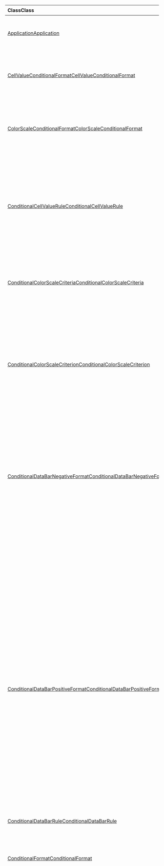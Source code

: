 | <span data-ttu-id="9e2da-101">Class</span><span class="sxs-lookup"><span data-stu-id="9e2da-101">Class</span></span> | <span data-ttu-id="9e2da-102">域</span><span class="sxs-lookup"><span data-stu-id="9e2da-102">Fields</span></span> | <span data-ttu-id="9e2da-103">说明</span><span class="sxs-lookup"><span data-stu-id="9e2da-103">Description</span></span> |
|:---|:---|:---|
|[<span data-ttu-id="9e2da-104">Application</span><span class="sxs-lookup"><span data-stu-id="9e2da-104">Application</span></span>](/javascript/api/excel/excel.application)|[<span data-ttu-id="9e2da-105">suspendApiCalculationUntilNextSync ( # B1 </span><span class="sxs-lookup"><span data-stu-id="9e2da-105">suspendApiCalculationUntilNextSync()</span></span>](/javascript/api/excel/excel.application#suspendapicalculationuntilnextsync--)|<span data-ttu-id="9e2da-106">在下一次调用“context.sync()”前暂停计算。</span><span class="sxs-lookup"><span data-stu-id="9e2da-106">Suspends calculation until the next "context.sync()" is called.</span></span>|
|[<span data-ttu-id="9e2da-107">CellValueConditionalFormat</span><span class="sxs-lookup"><span data-stu-id="9e2da-107">CellValueConditionalFormat</span></span>](/javascript/api/excel/excel.cellvalueconditionalformat)|[<span data-ttu-id="9e2da-108">format</span><span class="sxs-lookup"><span data-stu-id="9e2da-108">format</span></span>](/javascript/api/excel/excel.cellvalueconditionalformat#format)|<span data-ttu-id="9e2da-109">返回一个 format 对象，该对象封装条件格式字体、填充、边框和其他属性。</span><span class="sxs-lookup"><span data-stu-id="9e2da-109">Returns a format object, encapsulating the conditional formats font, fill, borders, and other properties.</span></span>|
||[<span data-ttu-id="9e2da-110">标尺</span><span class="sxs-lookup"><span data-stu-id="9e2da-110">rule</span></span>](/javascript/api/excel/excel.cellvalueconditionalformat#rule)|<span data-ttu-id="9e2da-111">指定此条件格式的 Rule 对象。</span><span class="sxs-lookup"><span data-stu-id="9e2da-111">Specifies the Rule object on this conditional format.</span></span>|
|[<span data-ttu-id="9e2da-112">ColorScaleConditionalFormat</span><span class="sxs-lookup"><span data-stu-id="9e2da-112">ColorScaleConditionalFormat</span></span>](/javascript/api/excel/excel.colorscaleconditionalformat)|[<span data-ttu-id="9e2da-113">criteria</span><span class="sxs-lookup"><span data-stu-id="9e2da-113">criteria</span></span>](/javascript/api/excel/excel.colorscaleconditionalformat#criteria)|<span data-ttu-id="9e2da-114">色阶的条件。</span><span class="sxs-lookup"><span data-stu-id="9e2da-114">The criteria of the color scale.</span></span>|
||[<span data-ttu-id="9e2da-115">threeColorScale</span><span class="sxs-lookup"><span data-stu-id="9e2da-115">threeColorScale</span></span>](/javascript/api/excel/excel.colorscaleconditionalformat#threecolorscale)|<span data-ttu-id="9e2da-116">如果为 true，则色阶将具有三个点 (最小、中点、最大) ，否则它将有两个 (最小值，最大) 。</span><span class="sxs-lookup"><span data-stu-id="9e2da-116">If true the color scale will have three points (minimum, midpoint, maximum), otherwise it will have two (minimum, maximum).</span></span>|
|[<span data-ttu-id="9e2da-117">ConditionalCellValueRule</span><span class="sxs-lookup"><span data-stu-id="9e2da-117">ConditionalCellValueRule</span></span>](/javascript/api/excel/excel.conditionalcellvaluerule)|[<span data-ttu-id="9e2da-118">formula1</span><span class="sxs-lookup"><span data-stu-id="9e2da-118">formula1</span></span>](/javascript/api/excel/excel.conditionalcellvaluerule#formula1)|<span data-ttu-id="9e2da-119">如果需要，公式可对条件格式规则进行求值。</span><span class="sxs-lookup"><span data-stu-id="9e2da-119">The formula, if required, to evaluate the conditional format rule on.</span></span>|
||[<span data-ttu-id="9e2da-120">formula2</span><span class="sxs-lookup"><span data-stu-id="9e2da-120">formula2</span></span>](/javascript/api/excel/excel.conditionalcellvaluerule#formula2)|<span data-ttu-id="9e2da-121">如果需要，公式可对条件格式规则进行求值。</span><span class="sxs-lookup"><span data-stu-id="9e2da-121">The formula, if required, to evaluate the conditional format rule on.</span></span>|
||[<span data-ttu-id="9e2da-122">operator</span><span class="sxs-lookup"><span data-stu-id="9e2da-122">operator</span></span>](/javascript/api/excel/excel.conditionalcellvaluerule#operator)|<span data-ttu-id="9e2da-123">单元格数值条件格式的运算符。</span><span class="sxs-lookup"><span data-stu-id="9e2da-123">The operator of the cell value conditional format.</span></span>|
|[<span data-ttu-id="9e2da-124">ConditionalColorScaleCriteria</span><span class="sxs-lookup"><span data-stu-id="9e2da-124">ConditionalColorScaleCriteria</span></span>](/javascript/api/excel/excel.conditionalcolorscalecriteria)|[<span data-ttu-id="9e2da-125">maximum</span><span class="sxs-lookup"><span data-stu-id="9e2da-125">maximum</span></span>](/javascript/api/excel/excel.conditionalcolorscalecriteria#maximum)|<span data-ttu-id="9e2da-126">最大点色阶条件。</span><span class="sxs-lookup"><span data-stu-id="9e2da-126">The maximum point Color Scale Criterion.</span></span>|
||[<span data-ttu-id="9e2da-127">放置</span><span class="sxs-lookup"><span data-stu-id="9e2da-127">midpoint</span></span>](/javascript/api/excel/excel.conditionalcolorscalecriteria#midpoint)|<span data-ttu-id="9e2da-128">色阶为 3 色阶时的中点色阶条件。</span><span class="sxs-lookup"><span data-stu-id="9e2da-128">The midpoint Color Scale Criterion if the color scale is a 3-color scale.</span></span>|
||[<span data-ttu-id="9e2da-129">minimum</span><span class="sxs-lookup"><span data-stu-id="9e2da-129">minimum</span></span>](/javascript/api/excel/excel.conditionalcolorscalecriteria#minimum)|<span data-ttu-id="9e2da-130">最小点色阶条件。</span><span class="sxs-lookup"><span data-stu-id="9e2da-130">The minimum point Color Scale Criterion.</span></span>|
|[<span data-ttu-id="9e2da-131">ConditionalColorScaleCriterion</span><span class="sxs-lookup"><span data-stu-id="9e2da-131">ConditionalColorScaleCriterion</span></span>](/javascript/api/excel/excel.conditionalcolorscalecriterion)|[<span data-ttu-id="9e2da-132">color</span><span class="sxs-lookup"><span data-stu-id="9e2da-132">color</span></span>](/javascript/api/excel/excel.conditionalcolorscalecriterion#color)|<span data-ttu-id="9e2da-133">色阶颜色的 HTML 颜色代码表示形式 (例如，#FF0000 代表红色) 。</span><span class="sxs-lookup"><span data-stu-id="9e2da-133">HTML color code representation of the color scale color (e.g., #FF0000 represents Red).</span></span>|
||[<span data-ttu-id="9e2da-134">formula</span><span class="sxs-lookup"><span data-stu-id="9e2da-134">formula</span></span>](/javascript/api/excel/excel.conditionalcolorscalecriterion#formula)|<span data-ttu-id="9e2da-135">数字、公式或 null（如果类型为 LowestValue）。</span><span class="sxs-lookup"><span data-stu-id="9e2da-135">A number, a formula, or null (if Type is LowestValue).</span></span>|
||[<span data-ttu-id="9e2da-136">type</span><span class="sxs-lookup"><span data-stu-id="9e2da-136">type</span></span>](/javascript/api/excel/excel.conditionalcolorscalecriterion#type)|<span data-ttu-id="9e2da-137">条件条件公式应基于什么。</span><span class="sxs-lookup"><span data-stu-id="9e2da-137">What the criterion conditional formula should be based on.</span></span>|
|[<span data-ttu-id="9e2da-138">ConditionalDataBarNegativeFormat</span><span class="sxs-lookup"><span data-stu-id="9e2da-138">ConditionalDataBarNegativeFormat</span></span>](/javascript/api/excel/excel.conditionaldatabarnegativeformat)|[<span data-ttu-id="9e2da-139">borderColor</span><span class="sxs-lookup"><span data-stu-id="9e2da-139">borderColor</span></span>](/javascript/api/excel/excel.conditionaldatabarnegativeformat#bordercolor)|<span data-ttu-id="9e2da-140">表示窗体 #RRGGBB（例如 "FFA500"）的边框线条颜色或作为已命名的 HTML 颜色（例如 "orange"）的 HTML 颜色代码。</span><span class="sxs-lookup"><span data-stu-id="9e2da-140">HTML color code representing the color of the border line, of the form #RRGGBB (e.g., "FFA500") or as a named HTML color (e.g., "orange").</span></span>|
||[<span data-ttu-id="9e2da-141">fillColor</span><span class="sxs-lookup"><span data-stu-id="9e2da-141">fillColor</span></span>](/javascript/api/excel/excel.conditionaldatabarnegativeformat#fillcolor)|<span data-ttu-id="9e2da-142">代表窗体 #RRGGBB (的填充颜色的 HTML 颜色代码，例如，"FFA500" ) 或作为命名的 HTML 颜色 (例如 "橙色" ) 。</span><span class="sxs-lookup"><span data-stu-id="9e2da-142">HTML color code representing the fill color, of the form #RRGGBB (e.g., "FFA500") or as a named HTML color (e.g., "orange").</span></span>|
||[<span data-ttu-id="9e2da-143">matchPositiveBorderColor</span><span class="sxs-lookup"><span data-stu-id="9e2da-143">matchPositiveBorderColor</span></span>](/javascript/api/excel/excel.conditionaldatabarnegativeformat#matchpositivebordercolor)|<span data-ttu-id="9e2da-144">指定负 DataBar 的边框颜色是否与正 DataBar 相同。</span><span class="sxs-lookup"><span data-stu-id="9e2da-144">Specifies if the negative DataBar has the same border color as the positive DataBar.</span></span>|
||[<span data-ttu-id="9e2da-145">matchPositiveFillColor</span><span class="sxs-lookup"><span data-stu-id="9e2da-145">matchPositiveFillColor</span></span>](/javascript/api/excel/excel.conditionaldatabarnegativeformat#matchpositivefillcolor)|<span data-ttu-id="9e2da-146">指定负 DataBar 的填充颜色是否与正 DataBar 相同。</span><span class="sxs-lookup"><span data-stu-id="9e2da-146">Specifies if the negative DataBar has the same fill color as the positive DataBar.</span></span>|
|[<span data-ttu-id="9e2da-147">ConditionalDataBarPositiveFormat</span><span class="sxs-lookup"><span data-stu-id="9e2da-147">ConditionalDataBarPositiveFormat</span></span>](/javascript/api/excel/excel.conditionaldatabarpositiveformat)|[<span data-ttu-id="9e2da-148">borderColor</span><span class="sxs-lookup"><span data-stu-id="9e2da-148">borderColor</span></span>](/javascript/api/excel/excel.conditionaldatabarpositiveformat#bordercolor)|<span data-ttu-id="9e2da-149">表示窗体 #RRGGBB（例如 "FFA500"）的边框线条颜色或作为已命名的 HTML 颜色（例如 "orange"）的 HTML 颜色代码。</span><span class="sxs-lookup"><span data-stu-id="9e2da-149">HTML color code representing the color of the border line, of the form #RRGGBB (e.g., "FFA500") or as a named HTML color (e.g., "orange").</span></span>|
||[<span data-ttu-id="9e2da-150">fillColor</span><span class="sxs-lookup"><span data-stu-id="9e2da-150">fillColor</span></span>](/javascript/api/excel/excel.conditionaldatabarpositiveformat#fillcolor)|<span data-ttu-id="9e2da-151">代表窗体 #RRGGBB (的填充颜色的 HTML 颜色代码，例如，"FFA500" ) 或作为命名的 HTML 颜色 (例如 "橙色" ) 。</span><span class="sxs-lookup"><span data-stu-id="9e2da-151">HTML color code representing the fill color, of the form #RRGGBB (e.g., "FFA500") or as a named HTML color (e.g., "orange").</span></span>|
||[<span data-ttu-id="9e2da-152">gradientFill</span><span class="sxs-lookup"><span data-stu-id="9e2da-152">gradientFill</span></span>](/javascript/api/excel/excel.conditionaldatabarpositiveformat#gradientfill)|<span data-ttu-id="9e2da-153">指定 DataBar 是否具有渐变。</span><span class="sxs-lookup"><span data-stu-id="9e2da-153">Specifies if the DataBar has a gradient.</span></span>|
|[<span data-ttu-id="9e2da-154">ConditionalDataBarRule</span><span class="sxs-lookup"><span data-stu-id="9e2da-154">ConditionalDataBarRule</span></span>](/javascript/api/excel/excel.conditionaldatabarrule)|[<span data-ttu-id="9e2da-155">formula</span><span class="sxs-lookup"><span data-stu-id="9e2da-155">formula</span></span>](/javascript/api/excel/excel.conditionaldatabarrule#formula)|<span data-ttu-id="9e2da-156">如果需要，公式可对 databar 规则进行求值。</span><span class="sxs-lookup"><span data-stu-id="9e2da-156">The formula, if required, to evaluate the databar rule on.</span></span>|
||[<span data-ttu-id="9e2da-157">type</span><span class="sxs-lookup"><span data-stu-id="9e2da-157">type</span></span>](/javascript/api/excel/excel.conditionaldatabarrule#type)|<span data-ttu-id="9e2da-158">Databar 的规则类型。</span><span class="sxs-lookup"><span data-stu-id="9e2da-158">The type of rule for the databar.</span></span>|
|[<span data-ttu-id="9e2da-159">ConditionalFormat</span><span class="sxs-lookup"><span data-stu-id="9e2da-159">ConditionalFormat</span></span>](/javascript/api/excel/excel.conditionalformat)|[<span data-ttu-id="9e2da-160">delete()</span><span class="sxs-lookup"><span data-stu-id="9e2da-160">delete()</span></span>](/javascript/api/excel/excel.conditionalformat#delete--)|<span data-ttu-id="9e2da-161">删除此条件格式。</span><span class="sxs-lookup"><span data-stu-id="9e2da-161">Deletes this conditional format.</span></span>|
||[<span data-ttu-id="9e2da-162">getRange()</span><span class="sxs-lookup"><span data-stu-id="9e2da-162">getRange()</span></span>](/javascript/api/excel/excel.conditionalformat#getrange--)|<span data-ttu-id="9e2da-163">返回应用条件格式的范围。</span><span class="sxs-lookup"><span data-stu-id="9e2da-163">Returns the range the conditonal format is applied to.</span></span>|
||[<span data-ttu-id="9e2da-164">getRangeOrNullObject()</span><span class="sxs-lookup"><span data-stu-id="9e2da-164">getRangeOrNullObject()</span></span>](/javascript/api/excel/excel.conditionalformat#getrangeornullobject--)|<span data-ttu-id="9e2da-165">返回条件格式应用于的区域; 或者，如果将条件格式应用于多个区域，则返回 null 对象。</span><span class="sxs-lookup"><span data-stu-id="9e2da-165">Returns the range the conditonal format is applied to, or a null object if the conditional format is applied to multiple ranges.</span></span>|
||[<span data-ttu-id="9e2da-166">priority</span><span class="sxs-lookup"><span data-stu-id="9e2da-166">priority</span></span>](/javascript/api/excel/excel.conditionalformat#priority)|<span data-ttu-id="9e2da-167">条件格式集合中当前存在此条件格式的优先级 (或索引) 。</span><span class="sxs-lookup"><span data-stu-id="9e2da-167">The priority (or index) within the conditional format collection that this conditional format currently exists in.</span></span>|
||[<span data-ttu-id="9e2da-168">cellValue</span><span class="sxs-lookup"><span data-stu-id="9e2da-168">cellValue</span></span>](/javascript/api/excel/excel.conditionalformat#cellvalue)|<span data-ttu-id="9e2da-169">如果当前条件格式为 CellValue 类型，则返回单元格值条件格式属性。</span><span class="sxs-lookup"><span data-stu-id="9e2da-169">Returns the cell value conditional format properties if the current conditional format is a CellValue type.</span></span>|
||[<span data-ttu-id="9e2da-170">cellValueOrNullObject</span><span class="sxs-lookup"><span data-stu-id="9e2da-170">cellValueOrNullObject</span></span>](/javascript/api/excel/excel.conditionalformat#cellvalueornullobject)|<span data-ttu-id="9e2da-171">如果当前条件格式为 CellValue 类型，则返回单元格值条件格式属性。</span><span class="sxs-lookup"><span data-stu-id="9e2da-171">Returns the cell value conditional format properties if the current conditional format is a CellValue type.</span></span>|
||[<span data-ttu-id="9e2da-172">色阶</span><span class="sxs-lookup"><span data-stu-id="9e2da-172">colorScale</span></span>](/javascript/api/excel/excel.conditionalformat#colorscale)|<span data-ttu-id="9e2da-173">如果当前条件格式为色阶类型，则返回色阶条件格式属性。</span><span class="sxs-lookup"><span data-stu-id="9e2da-173">Returns the ColorScale conditional format properties if the current conditional format is an ColorScale type.</span></span>|
||[<span data-ttu-id="9e2da-174">colorScaleOrNullObject</span><span class="sxs-lookup"><span data-stu-id="9e2da-174">colorScaleOrNullObject</span></span>](/javascript/api/excel/excel.conditionalformat#colorscaleornullobject)|<span data-ttu-id="9e2da-175">如果当前条件格式为色阶类型，则返回色阶条件格式属性。</span><span class="sxs-lookup"><span data-stu-id="9e2da-175">Returns the ColorScale conditional format properties if the current conditional format is an ColorScale type.</span></span>|
||[<span data-ttu-id="9e2da-176">自</span><span class="sxs-lookup"><span data-stu-id="9e2da-176">custom</span></span>](/javascript/api/excel/excel.conditionalformat#custom)|<span data-ttu-id="9e2da-177">如果当前条件格式为自定义类型，则返回自定义条件格式属性。</span><span class="sxs-lookup"><span data-stu-id="9e2da-177">Returns the custom conditional format properties if the current conditional format is a custom type.</span></span>|
||[<span data-ttu-id="9e2da-178">customOrNullObject</span><span class="sxs-lookup"><span data-stu-id="9e2da-178">customOrNullObject</span></span>](/javascript/api/excel/excel.conditionalformat#customornullobject)|<span data-ttu-id="9e2da-179">如果当前条件格式为自定义类型，则返回自定义条件格式属性。</span><span class="sxs-lookup"><span data-stu-id="9e2da-179">Returns the custom conditional format properties if the current conditional format is a custom type.</span></span>|
||[<span data-ttu-id="9e2da-180">dataBar</span><span class="sxs-lookup"><span data-stu-id="9e2da-180">dataBar</span></span>](/javascript/api/excel/excel.conditionalformat#databar)|<span data-ttu-id="9e2da-181">如果当前条件格式为数据栏，则返回数据条属性。</span><span class="sxs-lookup"><span data-stu-id="9e2da-181">Returns the data bar properties if the current conditional format is a data bar.</span></span>|
||[<span data-ttu-id="9e2da-182">dataBarOrNullObject</span><span class="sxs-lookup"><span data-stu-id="9e2da-182">dataBarOrNullObject</span></span>](/javascript/api/excel/excel.conditionalformat#databarornullobject)|<span data-ttu-id="9e2da-183">如果当前条件格式为数据栏，则返回数据条属性。</span><span class="sxs-lookup"><span data-stu-id="9e2da-183">Returns the data bar properties if the current conditional format is a data bar.</span></span>|
||[<span data-ttu-id="9e2da-184">iconSet</span><span class="sxs-lookup"><span data-stu-id="9e2da-184">iconSet</span></span>](/javascript/api/excel/excel.conditionalformat#iconset)|<span data-ttu-id="9e2da-185">如果当前条件格式为 IconSet 类型，则返回 IconSet 条件格式属性。</span><span class="sxs-lookup"><span data-stu-id="9e2da-185">Returns the IconSet conditional format properties if the current conditional format is an IconSet type.</span></span>|
||[<span data-ttu-id="9e2da-186">iconSetOrNullObject</span><span class="sxs-lookup"><span data-stu-id="9e2da-186">iconSetOrNullObject</span></span>](/javascript/api/excel/excel.conditionalformat#iconsetornullobject)|<span data-ttu-id="9e2da-187">如果当前条件格式为 IconSet 类型，则返回 IconSet 条件格式属性。</span><span class="sxs-lookup"><span data-stu-id="9e2da-187">Returns the IconSet conditional format properties if the current conditional format is an IconSet type.</span></span>|
||[<span data-ttu-id="9e2da-188">id</span><span class="sxs-lookup"><span data-stu-id="9e2da-188">id</span></span>](/javascript/api/excel/excel.conditionalformat#id)|<span data-ttu-id="9e2da-189">当前 ConditionalFormatCollection 内的条件格式的优先级。</span><span class="sxs-lookup"><span data-stu-id="9e2da-189">The Priority of the Conditional Format within the current ConditionalFormatCollection.</span></span>|
||[<span data-ttu-id="9e2da-190">好</span><span class="sxs-lookup"><span data-stu-id="9e2da-190">preset</span></span>](/javascript/api/excel/excel.conditionalformat#preset)|<span data-ttu-id="9e2da-191">返回预设条件的条件格式。</span><span class="sxs-lookup"><span data-stu-id="9e2da-191">Returns the preset criteria conditional format.</span></span>|
||[<span data-ttu-id="9e2da-192">presetOrNullObject</span><span class="sxs-lookup"><span data-stu-id="9e2da-192">presetOrNullObject</span></span>](/javascript/api/excel/excel.conditionalformat#presetornullobject)|<span data-ttu-id="9e2da-193">返回预设条件的条件格式。</span><span class="sxs-lookup"><span data-stu-id="9e2da-193">Returns the preset criteria conditional format.</span></span>|
||[<span data-ttu-id="9e2da-194">textComparison</span><span class="sxs-lookup"><span data-stu-id="9e2da-194">textComparison</span></span>](/javascript/api/excel/excel.conditionalformat#textcomparison)|<span data-ttu-id="9e2da-195">如果当前条件格式是文本类型，则返回特定的文本条件格式属性。</span><span class="sxs-lookup"><span data-stu-id="9e2da-195">Returns the specific text conditional format properties if the current conditional format is a text type.</span></span>|
||[<span data-ttu-id="9e2da-196">textComparisonOrNullObject</span><span class="sxs-lookup"><span data-stu-id="9e2da-196">textComparisonOrNullObject</span></span>](/javascript/api/excel/excel.conditionalformat#textcomparisonornullobject)|<span data-ttu-id="9e2da-197">如果当前条件格式是文本类型，则返回特定的文本条件格式属性。</span><span class="sxs-lookup"><span data-stu-id="9e2da-197">Returns the specific text conditional format properties if the current conditional format is a text type.</span></span>|
||[<span data-ttu-id="9e2da-198">topBottom</span><span class="sxs-lookup"><span data-stu-id="9e2da-198">topBottom</span></span>](/javascript/api/excel/excel.conditionalformat#topbottom)|<span data-ttu-id="9e2da-199">如果当前条件格式为 TopBottom 类型，则返回 Top/底端条件格式属性。</span><span class="sxs-lookup"><span data-stu-id="9e2da-199">Returns the Top/Bottom conditional format properties if the current conditional format is an TopBottom type.</span></span>|
||[<span data-ttu-id="9e2da-200">topBottomOrNullObject</span><span class="sxs-lookup"><span data-stu-id="9e2da-200">topBottomOrNullObject</span></span>](/javascript/api/excel/excel.conditionalformat#topbottomornullobject)|<span data-ttu-id="9e2da-201">如果当前条件格式为 TopBottom 类型，则返回 Top/底端条件格式属性。</span><span class="sxs-lookup"><span data-stu-id="9e2da-201">Returns the Top/Bottom conditional format properties if the current conditional format is an TopBottom type.</span></span>|
||[<span data-ttu-id="9e2da-202">type</span><span class="sxs-lookup"><span data-stu-id="9e2da-202">type</span></span>](/javascript/api/excel/excel.conditionalformat#type)|<span data-ttu-id="9e2da-203">一种条件格式。</span><span class="sxs-lookup"><span data-stu-id="9e2da-203">A type of conditional format.</span></span>|
||[<span data-ttu-id="9e2da-204">stopIfTrue</span><span class="sxs-lookup"><span data-stu-id="9e2da-204">stopIfTrue</span></span>](/javascript/api/excel/excel.conditionalformat#stopiftrue)|<span data-ttu-id="9e2da-205">如果满足此条件格式的条件，则不会有任何低优先级格式应在此单元格上生效。</span><span class="sxs-lookup"><span data-stu-id="9e2da-205">If the conditions of this conditional format are met, no lower-priority formats shall take effect on that cell.</span></span>|
|[<span data-ttu-id="9e2da-206">ConditionalFormatCollection</span><span class="sxs-lookup"><span data-stu-id="9e2da-206">ConditionalFormatCollection</span></span>](/javascript/api/excel/excel.conditionalformatcollection)|[<span data-ttu-id="9e2da-207">添加 (类型： ConditionalFormatType) </span><span class="sxs-lookup"><span data-stu-id="9e2da-207">add(type: Excel.ConditionalFormatType)</span></span>](/javascript/api/excel/excel.conditionalformatcollection#add-type-)|<span data-ttu-id="9e2da-208">将新的条件格式添加到集合中的第一个/最高优先级处。</span><span class="sxs-lookup"><span data-stu-id="9e2da-208">Adds a new conditional format to the collection at the first/top priority.</span></span>|
||[<span data-ttu-id="9e2da-209">clearAll ( # B1 </span><span class="sxs-lookup"><span data-stu-id="9e2da-209">clearAll()</span></span>](/javascript/api/excel/excel.conditionalformatcollection#clearall--)|<span data-ttu-id="9e2da-210">清除当前指定区域中处于活动状态的所有条件格式。</span><span class="sxs-lookup"><span data-stu-id="9e2da-210">Clears all conditional formats active on the current specified range.</span></span>|
||[<span data-ttu-id="9e2da-211">getCount()</span><span class="sxs-lookup"><span data-stu-id="9e2da-211">getCount()</span></span>](/javascript/api/excel/excel.conditionalformatcollection#getcount--)|<span data-ttu-id="9e2da-212">返回工作簿中的条件格式数。</span><span class="sxs-lookup"><span data-stu-id="9e2da-212">Returns the number of conditional formats in the workbook.</span></span>|
||[<span data-ttu-id="9e2da-213">getItem(id: string)</span><span class="sxs-lookup"><span data-stu-id="9e2da-213">getItem(id: string)</span></span>](/javascript/api/excel/excel.conditionalformatcollection#getitem-id-)|<span data-ttu-id="9e2da-214">返回给定 ID 的条件格式。</span><span class="sxs-lookup"><span data-stu-id="9e2da-214">Returns a conditional format for the given ID.</span></span>|
||[<span data-ttu-id="9e2da-215">getItemAt(index: number)</span><span class="sxs-lookup"><span data-stu-id="9e2da-215">getItemAt(index: number)</span></span>](/javascript/api/excel/excel.conditionalformatcollection#getitemat-index-)|<span data-ttu-id="9e2da-216">返回给定索引处的条件格式。</span><span class="sxs-lookup"><span data-stu-id="9e2da-216">Returns a conditional format at the given index.</span></span>|
||[<span data-ttu-id="9e2da-217">items</span><span class="sxs-lookup"><span data-stu-id="9e2da-217">items</span></span>](/javascript/api/excel/excel.conditionalformatcollection#items)|<span data-ttu-id="9e2da-218">获取此集合中已加载的子项。</span><span class="sxs-lookup"><span data-stu-id="9e2da-218">Gets the loaded child items in this collection.</span></span>|
|[<span data-ttu-id="9e2da-219">ConditionalFormatRule</span><span class="sxs-lookup"><span data-stu-id="9e2da-219">ConditionalFormatRule</span></span>](/javascript/api/excel/excel.conditionalformatrule)|[<span data-ttu-id="9e2da-220">formula</span><span class="sxs-lookup"><span data-stu-id="9e2da-220">formula</span></span>](/javascript/api/excel/excel.conditionalformatrule#formula)|<span data-ttu-id="9e2da-221">如果需要，公式可对条件格式规则进行求值。</span><span class="sxs-lookup"><span data-stu-id="9e2da-221">The formula, if required, to evaluate the conditional format rule on.</span></span>|
||[<span data-ttu-id="9e2da-222">formulaLocal</span><span class="sxs-lookup"><span data-stu-id="9e2da-222">formulaLocal</span></span>](/javascript/api/excel/excel.conditionalformatrule#formulalocal)|<span data-ttu-id="9e2da-223">如果需要，公式可采用用户的语言对条件格式规则进行求值。</span><span class="sxs-lookup"><span data-stu-id="9e2da-223">The formula, if required, to evaluate the conditional format rule on in the user's language.</span></span>|
||[<span data-ttu-id="9e2da-224">formulaR1C1</span><span class="sxs-lookup"><span data-stu-id="9e2da-224">formulaR1C1</span></span>](/javascript/api/excel/excel.conditionalformatrule#formular1c1)|<span data-ttu-id="9e2da-225">如果需要，公式可采用 R1C1 表示法对条件格式规则进行求值。</span><span class="sxs-lookup"><span data-stu-id="9e2da-225">The formula, if required, to evaluate the conditional format rule on in R1C1-style notation.</span></span>|
|[<span data-ttu-id="9e2da-226">ConditionalIconCriterion</span><span class="sxs-lookup"><span data-stu-id="9e2da-226">ConditionalIconCriterion</span></span>](/javascript/api/excel/excel.conditionaliconcriterion)|[<span data-ttu-id="9e2da-227">customIcon</span><span class="sxs-lookup"><span data-stu-id="9e2da-227">customIcon</span></span>](/javascript/api/excel/excel.conditionaliconcriterion#customicon)|<span data-ttu-id="9e2da-228">如果与默认 IconSet 不同，返回当前条件的自定义图标，否则将返回 null。</span><span class="sxs-lookup"><span data-stu-id="9e2da-228">The custom icon for the current criterion if different from the default IconSet, else null will be returned.</span></span>|
||[<span data-ttu-id="9e2da-229">formula</span><span class="sxs-lookup"><span data-stu-id="9e2da-229">formula</span></span>](/javascript/api/excel/excel.conditionaliconcriterion#formula)|<span data-ttu-id="9e2da-230">取决于类型的数字或公式。</span><span class="sxs-lookup"><span data-stu-id="9e2da-230">A number or a formula depending on the type.</span></span>|
||[<span data-ttu-id="9e2da-231">operator</span><span class="sxs-lookup"><span data-stu-id="9e2da-231">operator</span></span>](/javascript/api/excel/excel.conditionaliconcriterion#operator)|<span data-ttu-id="9e2da-232">图标条件格式的每个规则类型的 GreaterThan 或 GreaterThanOrEqual。</span><span class="sxs-lookup"><span data-stu-id="9e2da-232">GreaterThan or GreaterThanOrEqual for each of the rule type for the Icon conditional format.</span></span>|
||[<span data-ttu-id="9e2da-233">type</span><span class="sxs-lookup"><span data-stu-id="9e2da-233">type</span></span>](/javascript/api/excel/excel.conditionaliconcriterion#type)|<span data-ttu-id="9e2da-234">应基于的图标条件公式。</span><span class="sxs-lookup"><span data-stu-id="9e2da-234">What the icon conditional formula should be based on.</span></span>|
|[<span data-ttu-id="9e2da-235">ConditionalPresetCriteriaRule</span><span class="sxs-lookup"><span data-stu-id="9e2da-235">ConditionalPresetCriteriaRule</span></span>](/javascript/api/excel/excel.conditionalpresetcriteriarule)|[<span data-ttu-id="9e2da-236">依据</span><span class="sxs-lookup"><span data-stu-id="9e2da-236">criterion</span></span>](/javascript/api/excel/excel.conditionalpresetcriteriarule#criterion)|<span data-ttu-id="9e2da-237">条件格式的条件。</span><span class="sxs-lookup"><span data-stu-id="9e2da-237">The criterion of the conditional format.</span></span>|
|[<span data-ttu-id="9e2da-238">ConditionalRangeBorder</span><span class="sxs-lookup"><span data-stu-id="9e2da-238">ConditionalRangeBorder</span></span>](/javascript/api/excel/excel.conditionalrangeborder)|[<span data-ttu-id="9e2da-239">color</span><span class="sxs-lookup"><span data-stu-id="9e2da-239">color</span></span>](/javascript/api/excel/excel.conditionalrangeborder#color)|<span data-ttu-id="9e2da-240">表示窗体 #RRGGBB（例如 "FFA500"）的边框线条颜色或作为已命名的 HTML 颜色（例如 "orange"）的 HTML 颜色代码。</span><span class="sxs-lookup"><span data-stu-id="9e2da-240">HTML color code representing the color of the border line, of the form #RRGGBB (e.g., "FFA500") or as a named HTML color (e.g., "orange").</span></span>|
||[<span data-ttu-id="9e2da-241">sideIndex</span><span class="sxs-lookup"><span data-stu-id="9e2da-241">sideIndex</span></span>](/javascript/api/excel/excel.conditionalrangeborder#sideindex)|<span data-ttu-id="9e2da-242">指示边框的特定边的常量值。</span><span class="sxs-lookup"><span data-stu-id="9e2da-242">Constant value that indicates the specific side of the border.</span></span>|
||[<span data-ttu-id="9e2da-243">style</span><span class="sxs-lookup"><span data-stu-id="9e2da-243">style</span></span>](/javascript/api/excel/excel.conditionalrangeborder#style)|<span data-ttu-id="9e2da-244">线条样式的常量之一，指定边框的线条样式。</span><span class="sxs-lookup"><span data-stu-id="9e2da-244">One of the constants of line style specifying the line style for the border.</span></span>|
|[<span data-ttu-id="9e2da-245">ConditionalRangeBorderCollection</span><span class="sxs-lookup"><span data-stu-id="9e2da-245">ConditionalRangeBorderCollection</span></span>](/javascript/api/excel/excel.conditionalrangebordercollection)|[<span data-ttu-id="9e2da-246">getItem (索引： ConditionalRangeBorderIndex) </span><span class="sxs-lookup"><span data-stu-id="9e2da-246">getItem(index: Excel.ConditionalRangeBorderIndex)</span></span>](/javascript/api/excel/excel.conditionalrangebordercollection#getitem-index-)|<span data-ttu-id="9e2da-247">使用其名称获取 border 对象</span><span class="sxs-lookup"><span data-stu-id="9e2da-247">Gets a border object using its name.</span></span>|
||[<span data-ttu-id="9e2da-248">getItemAt(index: number)</span><span class="sxs-lookup"><span data-stu-id="9e2da-248">getItemAt(index: number)</span></span>](/javascript/api/excel/excel.conditionalrangebordercollection#getitemat-index-)|<span data-ttu-id="9e2da-249">使用其索引获取 border 对象</span><span class="sxs-lookup"><span data-stu-id="9e2da-249">Gets a border object using its index.</span></span>|
||[<span data-ttu-id="9e2da-250">bottom</span><span class="sxs-lookup"><span data-stu-id="9e2da-250">bottom</span></span>](/javascript/api/excel/excel.conditionalrangebordercollection#bottom)|<span data-ttu-id="9e2da-251">获取下边框。</span><span class="sxs-lookup"><span data-stu-id="9e2da-251">Gets the bottom border.</span></span>|
||[<span data-ttu-id="9e2da-252">count</span><span class="sxs-lookup"><span data-stu-id="9e2da-252">count</span></span>](/javascript/api/excel/excel.conditionalrangebordercollection#count)|<span data-ttu-id="9e2da-253">集合中的 border 对象数量。</span><span class="sxs-lookup"><span data-stu-id="9e2da-253">Number of border objects in the collection.</span></span>|
||[<span data-ttu-id="9e2da-254">items</span><span class="sxs-lookup"><span data-stu-id="9e2da-254">items</span></span>](/javascript/api/excel/excel.conditionalrangebordercollection#items)|<span data-ttu-id="9e2da-255">获取此集合中已加载的子项。</span><span class="sxs-lookup"><span data-stu-id="9e2da-255">Gets the loaded child items in this collection.</span></span>|
||[<span data-ttu-id="9e2da-256">left</span><span class="sxs-lookup"><span data-stu-id="9e2da-256">left</span></span>](/javascript/api/excel/excel.conditionalrangebordercollection#left)|<span data-ttu-id="9e2da-257">获取左边框。</span><span class="sxs-lookup"><span data-stu-id="9e2da-257">Gets the left border.</span></span>|
||[<span data-ttu-id="9e2da-258">right</span><span class="sxs-lookup"><span data-stu-id="9e2da-258">right</span></span>](/javascript/api/excel/excel.conditionalrangebordercollection#right)|<span data-ttu-id="9e2da-259">获取右边框。</span><span class="sxs-lookup"><span data-stu-id="9e2da-259">Gets the right border.</span></span>|
||[<span data-ttu-id="9e2da-260">top</span><span class="sxs-lookup"><span data-stu-id="9e2da-260">top</span></span>](/javascript/api/excel/excel.conditionalrangebordercollection#top)|<span data-ttu-id="9e2da-261">获取上边框。</span><span class="sxs-lookup"><span data-stu-id="9e2da-261">Gets the top border.</span></span>|
|[<span data-ttu-id="9e2da-262">ConditionalRangeFill</span><span class="sxs-lookup"><span data-stu-id="9e2da-262">ConditionalRangeFill</span></span>](/javascript/api/excel/excel.conditionalrangefill)|[<span data-ttu-id="9e2da-263">clear()</span><span class="sxs-lookup"><span data-stu-id="9e2da-263">clear()</span></span>](/javascript/api/excel/excel.conditionalrangefill#clear--)|<span data-ttu-id="9e2da-264">重置填充。</span><span class="sxs-lookup"><span data-stu-id="9e2da-264">Resets the fill.</span></span>|
||[<span data-ttu-id="9e2da-265">color</span><span class="sxs-lookup"><span data-stu-id="9e2da-265">color</span></span>](/javascript/api/excel/excel.conditionalrangefill#color)|<span data-ttu-id="9e2da-266">代表填充颜色的 HTML 颜色代码 #RRGGBB (例如，"FFA500" ) 或作为命名的 HTML 颜色 (例如 "橙色" ) 。</span><span class="sxs-lookup"><span data-stu-id="9e2da-266">HTML color code representing the color of the fill, of the form #RRGGBB (e.g., "FFA500") or as a named HTML color (e.g., "orange").</span></span>|
|[<span data-ttu-id="9e2da-267">ConditionalRangeFont</span><span class="sxs-lookup"><span data-stu-id="9e2da-267">ConditionalRangeFont</span></span>](/javascript/api/excel/excel.conditionalrangefont)|[<span data-ttu-id="9e2da-268">bold</span><span class="sxs-lookup"><span data-stu-id="9e2da-268">bold</span></span>](/javascript/api/excel/excel.conditionalrangefont#bold)|<span data-ttu-id="9e2da-269">指定字体是否为粗体。</span><span class="sxs-lookup"><span data-stu-id="9e2da-269">Specifies if the font is bold.</span></span>|
||[<span data-ttu-id="9e2da-270">clear()</span><span class="sxs-lookup"><span data-stu-id="9e2da-270">clear()</span></span>](/javascript/api/excel/excel.conditionalrangefont#clear--)|<span data-ttu-id="9e2da-271">重置字体格式。</span><span class="sxs-lookup"><span data-stu-id="9e2da-271">Resets the font formats.</span></span>|
||[<span data-ttu-id="9e2da-272">color</span><span class="sxs-lookup"><span data-stu-id="9e2da-272">color</span></span>](/javascript/api/excel/excel.conditionalrangefont#color)|<span data-ttu-id="9e2da-273">文本颜色的 HTML 颜色代码表示 (例如，#FF0000 代表红色) 。</span><span class="sxs-lookup"><span data-stu-id="9e2da-273">HTML color code representation of the text color (e.g., #FF0000 represents Red).</span></span>|
||[<span data-ttu-id="9e2da-274">italic</span><span class="sxs-lookup"><span data-stu-id="9e2da-274">italic</span></span>](/javascript/api/excel/excel.conditionalrangefont#italic)|<span data-ttu-id="9e2da-275">指定字体是否为斜体。</span><span class="sxs-lookup"><span data-stu-id="9e2da-275">Specifies if the font is italic.</span></span>|
||[<span data-ttu-id="9e2da-276">strikethrough</span><span class="sxs-lookup"><span data-stu-id="9e2da-276">strikethrough</span></span>](/javascript/api/excel/excel.conditionalrangefont#strikethrough)|<span data-ttu-id="9e2da-277">指定字体的删除线状态。</span><span class="sxs-lookup"><span data-stu-id="9e2da-277">Specifies the strikethrough status of the font.</span></span>|
||[<span data-ttu-id="9e2da-278">underline</span><span class="sxs-lookup"><span data-stu-id="9e2da-278">underline</span></span>](/javascript/api/excel/excel.conditionalrangefont#underline)|<span data-ttu-id="9e2da-279">应用于字体的下划线类型。</span><span class="sxs-lookup"><span data-stu-id="9e2da-279">The type of underline applied to the font.</span></span>|
|[<span data-ttu-id="9e2da-280">ConditionalRangeFormat</span><span class="sxs-lookup"><span data-stu-id="9e2da-280">ConditionalRangeFormat</span></span>](/javascript/api/excel/excel.conditionalrangeformat)|[<span data-ttu-id="9e2da-281">numberFormat</span><span class="sxs-lookup"><span data-stu-id="9e2da-281">numberFormat</span></span>](/javascript/api/excel/excel.conditionalrangeformat#numberformat)|<span data-ttu-id="9e2da-282">表示给定范围的 Excel 数字格式代码。</span><span class="sxs-lookup"><span data-stu-id="9e2da-282">Represents Excel's number format code for the given range.</span></span>|
||[<span data-ttu-id="9e2da-283">Borders</span><span class="sxs-lookup"><span data-stu-id="9e2da-283">borders</span></span>](/javascript/api/excel/excel.conditionalrangeformat#borders)|<span data-ttu-id="9e2da-284">应用于整体条件格式范围的 border 对象的集合。</span><span class="sxs-lookup"><span data-stu-id="9e2da-284">Collection of border objects that apply to the overall conditional format range.</span></span>|
||[<span data-ttu-id="9e2da-285">fill</span><span class="sxs-lookup"><span data-stu-id="9e2da-285">fill</span></span>](/javascript/api/excel/excel.conditionalrangeformat#fill)|<span data-ttu-id="9e2da-286">返回在整体条件格式范围上定义的 fill 对象。</span><span class="sxs-lookup"><span data-stu-id="9e2da-286">Returns the fill object defined on the overall conditional format range.</span></span>|
||[<span data-ttu-id="9e2da-287">font</span><span class="sxs-lookup"><span data-stu-id="9e2da-287">font</span></span>](/javascript/api/excel/excel.conditionalrangeformat#font)|<span data-ttu-id="9e2da-288">返回在整体条件格式区域上定义的 font 对象。</span><span class="sxs-lookup"><span data-stu-id="9e2da-288">Returns the font object defined on the overall conditional format range.</span></span>|
|[<span data-ttu-id="9e2da-289">ConditionalTextComparisonRule</span><span class="sxs-lookup"><span data-stu-id="9e2da-289">ConditionalTextComparisonRule</span></span>](/javascript/api/excel/excel.conditionaltextcomparisonrule)|[<span data-ttu-id="9e2da-290">operator</span><span class="sxs-lookup"><span data-stu-id="9e2da-290">operator</span></span>](/javascript/api/excel/excel.conditionaltextcomparisonrule#operator)|<span data-ttu-id="9e2da-291">文本条件格式的运算符。</span><span class="sxs-lookup"><span data-stu-id="9e2da-291">The operator of the text conditional format.</span></span>|
||[<span data-ttu-id="9e2da-292">text</span><span class="sxs-lookup"><span data-stu-id="9e2da-292">text</span></span>](/javascript/api/excel/excel.conditionaltextcomparisonrule#text)|<span data-ttu-id="9e2da-293">条件格式的文本值。</span><span class="sxs-lookup"><span data-stu-id="9e2da-293">The Text value of conditional format.</span></span>|
|[<span data-ttu-id="9e2da-294">ConditionalTopBottomRule</span><span class="sxs-lookup"><span data-stu-id="9e2da-294">ConditionalTopBottomRule</span></span>](/javascript/api/excel/excel.conditionaltopbottomrule)|[<span data-ttu-id="9e2da-295">rank</span><span class="sxs-lookup"><span data-stu-id="9e2da-295">rank</span></span>](/javascript/api/excel/excel.conditionaltopbottomrule#rank)|<span data-ttu-id="9e2da-296">1 和 1000 之间的数字排名或 1 和 100 之间的百分比排名。</span><span class="sxs-lookup"><span data-stu-id="9e2da-296">The rank between 1 and 1000 for numeric ranks or 1 and 100 for percent ranks.</span></span>|
||[<span data-ttu-id="9e2da-297">type</span><span class="sxs-lookup"><span data-stu-id="9e2da-297">type</span></span>](/javascript/api/excel/excel.conditionaltopbottomrule#type)|<span data-ttu-id="9e2da-298">根据顶部或底部排名设置值的格式。</span><span class="sxs-lookup"><span data-stu-id="9e2da-298">Format values based on the top or bottom rank.</span></span>|
|[<span data-ttu-id="9e2da-299">CustomConditionalFormat</span><span class="sxs-lookup"><span data-stu-id="9e2da-299">CustomConditionalFormat</span></span>](/javascript/api/excel/excel.customconditionalformat)|[<span data-ttu-id="9e2da-300">format</span><span class="sxs-lookup"><span data-stu-id="9e2da-300">format</span></span>](/javascript/api/excel/excel.customconditionalformat#format)|<span data-ttu-id="9e2da-301">返回一个 format 对象，该对象封装条件格式字体、填充、边框和其他属性。</span><span class="sxs-lookup"><span data-stu-id="9e2da-301">Returns a format object, encapsulating the conditional formats font, fill, borders, and other properties.</span></span>|
||[<span data-ttu-id="9e2da-302">标尺</span><span class="sxs-lookup"><span data-stu-id="9e2da-302">rule</span></span>](/javascript/api/excel/excel.customconditionalformat#rule)|<span data-ttu-id="9e2da-303">指定此条件格式的 Rule 对象。</span><span class="sxs-lookup"><span data-stu-id="9e2da-303">Specifies the Rule object on this conditional format.</span></span>|
|[<span data-ttu-id="9e2da-304">DataBarConditionalFormat</span><span class="sxs-lookup"><span data-stu-id="9e2da-304">DataBarConditionalFormat</span></span>](/javascript/api/excel/excel.databarconditionalformat)|[<span data-ttu-id="9e2da-305">axisColor</span><span class="sxs-lookup"><span data-stu-id="9e2da-305">axisColor</span></span>](/javascript/api/excel/excel.databarconditionalformat#axiscolor)|<span data-ttu-id="9e2da-306">代表坐标轴颜色的 HTML 颜色代码，格式 #RRGGBB (，例如，"FFA500" ) 或作为命名的 HTML 颜色 (例如，"橙色" ) 。</span><span class="sxs-lookup"><span data-stu-id="9e2da-306">HTML color code representing the color of the Axis line, of the form #RRGGBB (e.g., "FFA500") or as a named HTML color (e.g., "orange").</span></span>|
||[<span data-ttu-id="9e2da-307">axisFormat</span><span class="sxs-lookup"><span data-stu-id="9e2da-307">axisFormat</span></span>](/javascript/api/excel/excel.databarconditionalformat#axisformat)|<span data-ttu-id="9e2da-308">为 Excel 数据栏确定轴的方式的表示形式。</span><span class="sxs-lookup"><span data-stu-id="9e2da-308">Representation of how the axis is determined for an Excel data bar.</span></span>|
||[<span data-ttu-id="9e2da-309">barDirection</span><span class="sxs-lookup"><span data-stu-id="9e2da-309">barDirection</span></span>](/javascript/api/excel/excel.databarconditionalformat#bardirection)|<span data-ttu-id="9e2da-310">指定数据条图形的基于方向。</span><span class="sxs-lookup"><span data-stu-id="9e2da-310">Specifies the direction that the data bar graphic should be based on.</span></span>|
||[<span data-ttu-id="9e2da-311">lowerBoundRule</span><span class="sxs-lookup"><span data-stu-id="9e2da-311">lowerBoundRule</span></span>](/javascript/api/excel/excel.databarconditionalformat#lowerboundrule)|<span data-ttu-id="9e2da-312">构成数据栏的下限（以及如何计算，如果适用）的规则。</span><span class="sxs-lookup"><span data-stu-id="9e2da-312">The rule for what consistutes the lower bound (and how to calculate it, if applicable) for a data bar.</span></span>|
||[<span data-ttu-id="9e2da-313">negativeFormat</span><span class="sxs-lookup"><span data-stu-id="9e2da-313">negativeFormat</span></span>](/javascript/api/excel/excel.databarconditionalformat#negativeformat)|<span data-ttu-id="9e2da-314">在 Excel 数据栏中的轴左侧的所有值的表示形式。</span><span class="sxs-lookup"><span data-stu-id="9e2da-314">Representation of all values to the left of the axis in an Excel data bar.</span></span>|
||[<span data-ttu-id="9e2da-315">positiveFormat</span><span class="sxs-lookup"><span data-stu-id="9e2da-315">positiveFormat</span></span>](/javascript/api/excel/excel.databarconditionalformat#positiveformat)|<span data-ttu-id="9e2da-316">在 Excel 数据栏中的轴右侧的所有值的表示形式。</span><span class="sxs-lookup"><span data-stu-id="9e2da-316">Representation of all values to the right of the axis in an Excel data bar.</span></span>|
||[<span data-ttu-id="9e2da-317">showDataBarOnly</span><span class="sxs-lookup"><span data-stu-id="9e2da-317">showDataBarOnly</span></span>](/javascript/api/excel/excel.databarconditionalformat#showdatabaronly)|<span data-ttu-id="9e2da-318">如果为 true，则对应用数据栏的单元格隐藏值。</span><span class="sxs-lookup"><span data-stu-id="9e2da-318">If true, hides the values from the cells where the data bar is applied.</span></span>|
||[<span data-ttu-id="9e2da-319">upperBoundRule</span><span class="sxs-lookup"><span data-stu-id="9e2da-319">upperBoundRule</span></span>](/javascript/api/excel/excel.databarconditionalformat#upperboundrule)|<span data-ttu-id="9e2da-320">构成数据栏的上限（以及如何计算，如果适用）的规则。</span><span class="sxs-lookup"><span data-stu-id="9e2da-320">The rule for what constitutes the upper bound (and how to calculate it, if applicable) for a data bar.</span></span>|
|[<span data-ttu-id="9e2da-321">IconSetConditionalFormat</span><span class="sxs-lookup"><span data-stu-id="9e2da-321">IconSetConditionalFormat</span></span>](/javascript/api/excel/excel.iconsetconditionalformat)|[<span data-ttu-id="9e2da-322">criteria</span><span class="sxs-lookup"><span data-stu-id="9e2da-322">criteria</span></span>](/javascript/api/excel/excel.iconsetconditionalformat#criteria)|<span data-ttu-id="9e2da-323">用于条件图标的规则和潜在自定义图标的条件和 IconSets 的数组。</span><span class="sxs-lookup"><span data-stu-id="9e2da-323">An array of Criteria and IconSets for the rules and potential custom icons for conditional icons.</span></span>|
||[<span data-ttu-id="9e2da-324">reverseIconOrder</span><span class="sxs-lookup"><span data-stu-id="9e2da-324">reverseIconOrder</span></span>](/javascript/api/excel/excel.iconsetconditionalformat#reverseiconorder)|<span data-ttu-id="9e2da-325">如果为 true，则反转 IconSet 的图标订单。</span><span class="sxs-lookup"><span data-stu-id="9e2da-325">If true, reverses the icon orders for the IconSet.</span></span>|
||[<span data-ttu-id="9e2da-326">showIconOnly</span><span class="sxs-lookup"><span data-stu-id="9e2da-326">showIconOnly</span></span>](/javascript/api/excel/excel.iconsetconditionalformat#showicononly)|<span data-ttu-id="9e2da-327">如果为 true，则隐藏值并仅显示图标。</span><span class="sxs-lookup"><span data-stu-id="9e2da-327">If true, hides the values and only shows icons.</span></span>|
||[<span data-ttu-id="9e2da-328">style</span><span class="sxs-lookup"><span data-stu-id="9e2da-328">style</span></span>](/javascript/api/excel/excel.iconsetconditionalformat#style)|<span data-ttu-id="9e2da-329">如果设置，则显示条件格式的 IconSet 选项。</span><span class="sxs-lookup"><span data-stu-id="9e2da-329">If set, displays the IconSet option for the conditional format.</span></span>|
|[<span data-ttu-id="9e2da-330">PresetCriteriaConditionalFormat</span><span class="sxs-lookup"><span data-stu-id="9e2da-330">PresetCriteriaConditionalFormat</span></span>](/javascript/api/excel/excel.presetcriteriaconditionalformat)|[<span data-ttu-id="9e2da-331">format</span><span class="sxs-lookup"><span data-stu-id="9e2da-331">format</span></span>](/javascript/api/excel/excel.presetcriteriaconditionalformat#format)|<span data-ttu-id="9e2da-332">返回一个 format 对象，该对象封装条件格式字体、填充、边框和其他属性。</span><span class="sxs-lookup"><span data-stu-id="9e2da-332">Returns a format object, encapsulating the conditional formats font, fill, borders, and other properties.</span></span>|
||[<span data-ttu-id="9e2da-333">标尺</span><span class="sxs-lookup"><span data-stu-id="9e2da-333">rule</span></span>](/javascript/api/excel/excel.presetcriteriaconditionalformat#rule)|<span data-ttu-id="9e2da-334">条件格式的规则。</span><span class="sxs-lookup"><span data-stu-id="9e2da-334">The rule of the conditional format.</span></span>|
|[<span data-ttu-id="9e2da-335">Range</span><span class="sxs-lookup"><span data-stu-id="9e2da-335">Range</span></span>](/javascript/api/excel/excel.range)|[<span data-ttu-id="9e2da-336">calculate()</span><span class="sxs-lookup"><span data-stu-id="9e2da-336">calculate()</span></span>](/javascript/api/excel/excel.range#calculate--)|<span data-ttu-id="9e2da-337">计算工作表上的单元格区域。</span><span class="sxs-lookup"><span data-stu-id="9e2da-337">Calculates a range of cells on a worksheet.</span></span>|
||[<span data-ttu-id="9e2da-338">conditionalFormats</span><span class="sxs-lookup"><span data-stu-id="9e2da-338">conditionalFormats</span></span>](/javascript/api/excel/excel.range#conditionalformats)|<span data-ttu-id="9e2da-339">与该范围相交的 ConditionalFormats 的集合。</span><span class="sxs-lookup"><span data-stu-id="9e2da-339">The collection of ConditionalFormats that intersect the range.</span></span>|
|[<span data-ttu-id="9e2da-340">TextConditionalFormat</span><span class="sxs-lookup"><span data-stu-id="9e2da-340">TextConditionalFormat</span></span>](/javascript/api/excel/excel.textconditionalformat)|[<span data-ttu-id="9e2da-341">format</span><span class="sxs-lookup"><span data-stu-id="9e2da-341">format</span></span>](/javascript/api/excel/excel.textconditionalformat#format)|<span data-ttu-id="9e2da-342">返回一个 format 对象，该对象封装条件格式的字体、填充、边框和其他属性。</span><span class="sxs-lookup"><span data-stu-id="9e2da-342">Returns a format object, encapsulating the conditional format's font, fill, borders, and other properties.</span></span>|
||[<span data-ttu-id="9e2da-343">标尺</span><span class="sxs-lookup"><span data-stu-id="9e2da-343">rule</span></span>](/javascript/api/excel/excel.textconditionalformat#rule)|<span data-ttu-id="9e2da-344">条件格式的规则。</span><span class="sxs-lookup"><span data-stu-id="9e2da-344">The rule of the conditional format.</span></span>|
|[<span data-ttu-id="9e2da-345">TopBottomConditionalFormat</span><span class="sxs-lookup"><span data-stu-id="9e2da-345">TopBottomConditionalFormat</span></span>](/javascript/api/excel/excel.topbottomconditionalformat)|[<span data-ttu-id="9e2da-346">format</span><span class="sxs-lookup"><span data-stu-id="9e2da-346">format</span></span>](/javascript/api/excel/excel.topbottomconditionalformat#format)|<span data-ttu-id="9e2da-347">返回一个 format 对象，该对象封装条件格式的字体、填充、边框和其他属性。</span><span class="sxs-lookup"><span data-stu-id="9e2da-347">Returns a format object, encapsulating the conditional format's font, fill, borders, and other properties.</span></span>|
||[<span data-ttu-id="9e2da-348">标尺</span><span class="sxs-lookup"><span data-stu-id="9e2da-348">rule</span></span>](/javascript/api/excel/excel.topbottomconditionalformat#rule)|<span data-ttu-id="9e2da-349">顶部/底部条件格式的条件。</span><span class="sxs-lookup"><span data-stu-id="9e2da-349">The criteria of the Top/Bottom conditional format.</span></span>|
|[<span data-ttu-id="9e2da-350">Worksheet</span><span class="sxs-lookup"><span data-stu-id="9e2da-350">Worksheet</span></span>](/javascript/api/excel/excel.worksheet)|[<span data-ttu-id="9e2da-351">计算 (markAllDirty： boolean) </span><span class="sxs-lookup"><span data-stu-id="9e2da-351">calculate(markAllDirty: boolean)</span></span>](/javascript/api/excel/excel.worksheet#calculate-markalldirty-)|<span data-ttu-id="9e2da-352">计算工作表上的所有单元格。</span><span class="sxs-lookup"><span data-stu-id="9e2da-352">Calculates all cells on a worksheet.</span></span>|
